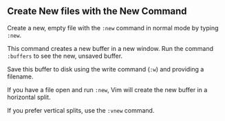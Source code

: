 ## Create New files with the New Command

Create a new, empty file with the `:new` command in normal mode by typing `:new`.

This command creates a new buffer in a new window.
Run the command `:buffers` to see the new, unsaved buffer.

Save this buffer to disk using the write command (`:w`) and providing a filename.

If you have a file open and run `:new`, Vim will create the new buffer in a horizontal split.

If you prefer vertical splits, use the `:vnew` command.
